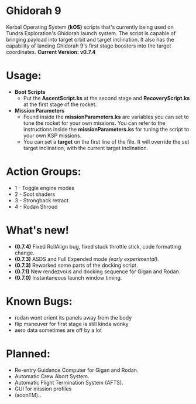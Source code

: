  # Ghidorah 9
 Kerbal Operating System **(kOS)** scripts that's currently being used on 
 Tundra Exploration's Ghidorah launch system. The script is capable of bringing payload
 into target orbit and target inclination. It also has the capability of
 landing Ghidorah 9's first stage boosters into the target coordinates.
  **Current Version: v0.7.4**

 # Usage:
 - **Boot Scripts**
	- Put the **AscentScript.ks** at the second stage and **RecoveryScript.ks** at the
	first stage of the rocket.
 - **Mission Parameters**
	- Found inside the **missionParameters.ks** are variables you can set to tune
	the rocket for your own missions. You can refer to the instructions inside the **missionParameters.ks** for tuning the script to your own KSP missions.
    - You can set a **target** on the first line of the file. It will override the set target inclination, with the current target inclination.
	
 # Action Groups:
- 1 - Toggle engine modes
- 2 - Soot shaders
- 3 - Strongback retract
- 4 - Rodan Shroud
	
 # What's new!

 - **(0.7.4)** Fixed RollAlign bug, fixed stuck throttle stick, code formatting change.
 - **(0.7.3)** ASDS and Full Expended mode *(early experimental)*.
 - **(0.7.3)** Reworked some parts of the docking script.
 - **(0.7.1)** New rendezvous and docking sequence for Gigan and Rodan.
 - **(0.7.0)** Instantaneous launch window timing.
	
 # Known Bugs:
 - rodan wont orient its panels away from the body
 - flip maneuver for first stage is still kinda wonky
 - aero data sometimes are off by a lot
	
 # Planned:
 - Re-entry Guidance Computer for Gigan and Rodan.
 - Automatic Crew Abort System.
 - Automatic Flight Termination System (AFTS).
 - GUI for mission profiles	
 - (soonTM)..
